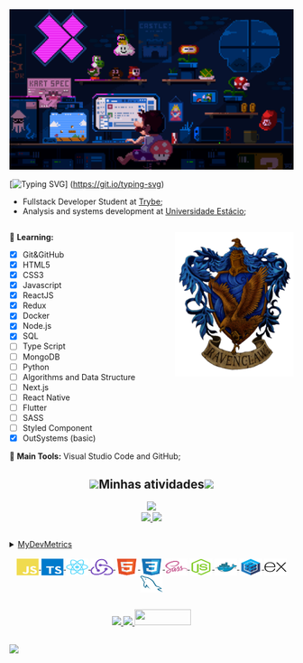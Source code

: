 <img src ="github/mario_dev.gif"> 

[![Typing SVG](https://readme-typing-svg.herokuapp.com?font=Press+Start+2P&color=%235B83F7&width=800&lines=Hi+there%2C+I'm+Marcio+Brenner+AKA+%5BMB%5D)] (https://git.io/typing-svg)


- Fullstack Developer Student at [Trybe](https://www.betrybe.com);
- Analysis and systems development at [Universidade Estácio](https://estacio.br/cursos/graduacao/analise-e-desenvolvimento-de-sistemas);

##

<img src ="github/raven35.png" width = "210px" align = "right">

🌱 **Learning:**
- [x] Git&GitHub
- [x] HTML5
- [x] CSS3
- [x] Javascript
- [x] ReactJS
- [X] Redux
- [X] Docker
- [X] Node.js
- [X] SQL
- [ ] Type Script
- [ ] MongoDB
- [ ] Python
- [ ] Algorithms and Data Structure
- [ ] Next.js
- [ ] React Native
- [ ] Flutter
- [ ] SASS
- [ ] Styled Component
- [x] OutSystems (basic)
  
:school_satchel: **Main Tools:** Visual Studio Code and GitHub;

##
<h2 align="center"><img src="https://media.giphy.com/media/U4q3ag4oAN37cEodFB/giphy.gif" width="50">Minhas atividades<img src="https://media.giphy.com/media/U4q3ag4oAN37cEodFB/giphy.gif" width="50"></h2>

<div align="center">
 <a href="https://wakatime.com/@mbrennerr">
  <img src="https://github-readme-stats.vercel.app/api/wakatime?username=mbrennerr&theme=tokyonight"/>
 </a>
</div>

<div align="center">
  <a href="https://github.com/mbrennerr">
  <img height="150em" src="https://github-readme-stats.vercel.app/api?username=mbrennerr&show_icons=true&theme=tokyonight&include_all_commits=true&count_private=true"/>
  <img height="150em" src="https://github-readme-stats.vercel.app/api/top-langs/?username=mbrennerr&layout=compact&langs_count=7&theme=tokyonight"/>
</div>

  ##
<details> 
 
  <summary>MyDevMetrics</summary>
 
  
     <!--START_SECTION:waka-->
 
 
![Code Time](http://img.shields.io/badge/Code%20Time-56%20hrs%2053%20mins-blue)

![Profile Views](http://img.shields.io/badge/Profile%20Views-0-blue)

![Lines of code](https://img.shields.io/badge/From%20Hello%20World%20I%27ve%20Written-5%20Million%20lines%20of%20code-blue)

**🐱 My GitHub Data** 

> 🏆 14 Contributions in the Year 2022
 > 
> 📦 167.5 kB Used in GitHub's Storage 
 > 
> 🚫 Not Opted to Hire
 > 
> 📜 22 Public Repositories 
 > 
> 🔑 1 Private Repository 
 > 
**I'm a Night 🦉** 

```text
🌞 Morning    6 commits      █░░░░░░░░░░░░░░░░░░░░░░░░   4.69% 
🌆 Daytime    33 commits     ██████░░░░░░░░░░░░░░░░░░░   25.78% 
🌃 Evening    74 commits     ██████████████░░░░░░░░░░░   57.81% 
🌙 Night      15 commits     ███░░░░░░░░░░░░░░░░░░░░░░   11.72%

```
📅 **I'm Most Productive on Wednesday** 

```text
Monday       11 commits     ██░░░░░░░░░░░░░░░░░░░░░░░   8.59% 
Tuesday      23 commits     ████░░░░░░░░░░░░░░░░░░░░░   17.97% 
Wednesday    27 commits     █████░░░░░░░░░░░░░░░░░░░░   21.09% 
Thursday     22 commits     ████░░░░░░░░░░░░░░░░░░░░░   17.19% 
Friday       25 commits     █████░░░░░░░░░░░░░░░░░░░░   19.53% 
Saturday     0 commits      ░░░░░░░░░░░░░░░░░░░░░░░░░   0.0% 
Sunday       20 commits     ████░░░░░░░░░░░░░░░░░░░░░   15.62%

```


📊 **This Week I Spent My Time On** 

```text
⌚︎ Time Zone: America/Sao_Paulo

💬 Programming Languages: 
JavaScript               6 hrs 24 mins       ████████████████████████░   95.84% 
Bash                     6 mins              ░░░░░░░░░░░░░░░░░░░░░░░░░   1.7% 
JSON                     5 mins              ░░░░░░░░░░░░░░░░░░░░░░░░░   1.26% 
SQL                      4 mins              ░░░░░░░░░░░░░░░░░░░░░░░░░   1.16% 
Other                    0 secs              ░░░░░░░░░░░░░░░░░░░░░░░░░   0.03%

🔥 Editors: 
VS Code                  6 hrs 40 mins       █████████████████████████   100.0%

🐱‍💻 Projects: 
sd-014-c-store-manager   5 hrs 14 mins       ███████████████████░░░░░░   78.35% 
sd-014-c-project-talker-m1 hr 3 mins         ████░░░░░░░░░░░░░░░░░░░░░   15.77% 
Unknown Project          23 mins             █░░░░░░░░░░░░░░░░░░░░░░░░   5.88%

💻 Operating System: 
Linux                    6 hrs 40 mins       █████████████████████████   100.0%

```

**I Mostly Code in JavaScript** 

```text
JavaScript               9 repos             ████████████████░░░░░░░░░   64.29% 
HTML                     2 repos             ███░░░░░░░░░░░░░░░░░░░░░░   14.29% 
TypeScript               2 repos             ███░░░░░░░░░░░░░░░░░░░░░░   14.29% 
CSS                      1 repo              █░░░░░░░░░░░░░░░░░░░░░░░░   7.14%

```


**Timeline**

![Chart not found](https://raw.githubusercontent.com/mbrennerr/mbrennerr/main/charts/bar_graph.png) 


 Last Updated on 12/02/2022 18:42:07 UTC
<!--END_SECTION:waka-->
</details>  


<div align="center"style="display: inline_block"><br>
  <img align="center" alt="Rafa-Js" height="30" width="40" src="https://raw.githubusercontent.com/devicons/devicon/master/icons/javascript/javascript-plain.svg">
  <img align="center" alt="Rafa-Ts" height="30" width="40" src="https://raw.githubusercontent.com/devicons/devicon/master/icons/typescript/typescript-plain.svg">
  <img align="center" alt="Rafa-React" height="30" width="40" src="https://raw.githubusercontent.com/devicons/devicon/master/icons/react/react-original.svg">
  <img align="center" alt="Rafa-CSS" height="30" width="40" src="https://raw.githubusercontent.com/devicons/devicon/master/icons/redux/redux-original.svg">
  <img align="center" alt="Rafa-HTML" height="30" width="40" src="https://raw.githubusercontent.com/devicons/devicon/master/icons/html5/html5-original.svg">
  <img align="center" alt="Rafa-CSS" height="30" width="40" src="https://raw.githubusercontent.com/devicons/devicon/master/icons/css3/css3-original.svg">
  <img align="center" alt="Rafa-CSS" height="30" width="40" src="https://raw.githubusercontent.com/devicons/devicon/master/icons/sass/sass-original.svg">
  <img align="center" alt="Rafa-CSS" height="30" width="40" src="https://raw.githubusercontent.com/devicons/devicon/master/icons/nodejs/nodejs-original.svg">
  <img align="center" alt="Rafa-CSS" height="30" width="40" src="https://raw.githubusercontent.com/devicons/devicon/master/icons/docker/docker-original.svg">
 <img align="center" alt="Rafa-CSS" height="30" width="40" src="https://raw.githubusercontent.com/devicons/devicon/master/icons/sequelize/sequelize-original.svg">
  <img align="center" alt="Rafa-CSS" height="30" width="40" src="https://raw.githubusercontent.com/devicons/devicon/master/icons/express/express-original.svg">
 <img align="center" alt="Rafa-CSS" height="30" width="40" src="https://raw.githubusercontent.com/devicons/devicon/master/icons/mysql/mysql-original.svg">
</div> 

  
  ##
 <div align="center">
   <a href = "mailto:marciobrennerbusiness@gmail.com">
     <img src="https://img.shields.io/badge/-Gmail-%23333?style=for-the-badge&logo=gmail&logoColor=white" target="_blank">
   </a>
   <a href="https://www.linkedin.com/in/mbrennerr" target="_blank">
      <img src="https://img.shields.io/badge/-LinkedIn-%230077B5?style=for-the-badge&logo=linkedin&logoColor=white" target="_blank">
   </a> 
   <a href="https://mbrennerr.vercel.app/">
    <img src="https://img.shields.io/static/v1?&label=Portfolio&message=site&color=green&style=for-the-badge" height=28 width=100/>
   </a>
 </div>
    
  ##
   <img src="https://www.codewars.com/users/mbrennerr/badges/micro" align = "center" />
    
   

   
  


<!--
**mbrennerr/mbrennerr** is a ✨ _special_ ✨ repository because its `README.md` (this file) appears on your GitHub profile.

Here are some ideas to get you started:

- 🔭 I’m currently working on ...
- 🌱 I’m currently learning ...
- 👯 I’m looking to collaborate on ...
- 🤔 I’m looking for help with ...
- 💬 Ask me about ...
- 📫 How to reach me: ...
- 😄 Pronouns: ...
- ⚡ Fun fact: ...
-->
